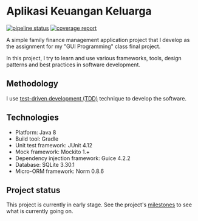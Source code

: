 # Aplikasi Keuangan Keluarga
[![pipeline status](https://gitlab.com/proyek-kuliah-doni/aplikasi-keuangan-keluarga/badges/master/pipeline.svg)](https://gitlab.com/proyek-kuliah-doni/aplikasi-keuangan-keluarga/commits/master)
[![coverage report](https://gitlab.com/proyek-kuliah-doni/aplikasi-keuangan-keluarga/badges/master/coverage.svg)](https://gitlab.com/proyek-kuliah-doni/aplikasi-keuangan-keluarga/commits/master)

A simple family finance management application project that I develop as the assignment for my "GUI Programming" class final project.

In this project, I try to learn and use various frameworks, tools, design patterns and best practices in software development.

## Methodology
I use [test-driven development (TDD)](https://en.wikipedia.org/wiki/Test-driven_development) technique to develop the software.

## Technologies
*  Platform: Java 8
*  Build tool: Gradle
*  Unit test framework: JUnit 4.12
*  Mock framework: Mockito 1.+
*  Dependency injection framework: Guice 4.2.2
*  Database: SQLite 3.30.1
*  Micro-ORM framework: Norm 0.8.6

## Project status
This project is currently in early stage. See the project's [milestones](https://gitlab.com/proyek-kuliah-doni/aplikasi-keuangan-keluarga/-/milestones) to see what is currently going on.